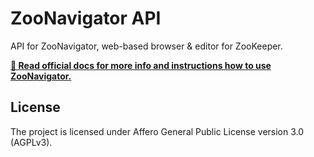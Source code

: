 ZooNavigator API
================

API for ZooNavigator, web-based browser & editor for ZooKeeper. 


[**📘 Read official docs for more info and instructions how to use ZooNavigator.**](https://www.elkozmon.com/zoonavigator)


License
-------

The project is licensed under Affero General Public License version 3.0 (AGPLv3).
